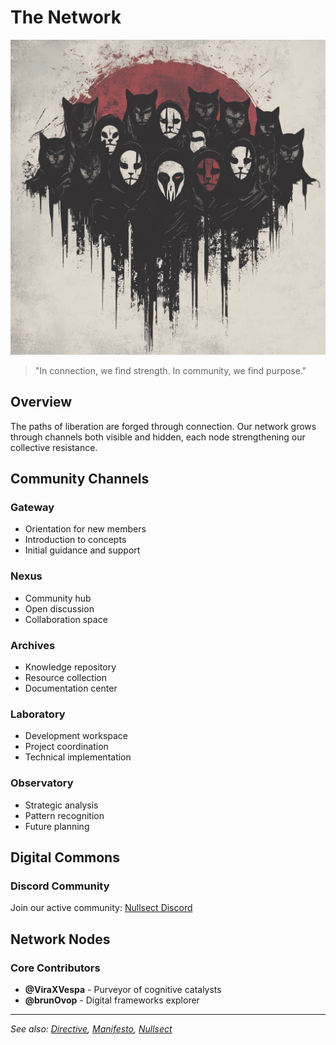 # The Network

<img src="./media/evolution.png" alt="evolution" width="520" />

> "In connection, we find strength. In community, we find purpose."

## Overview

The paths of liberation are forged through connection. Our network grows through channels both visible and hidden, each node strengthening our collective resistance.

## Community Channels

### Gateway
- Orientation for new members
- Introduction to concepts
- Initial guidance and support

### Nexus
- Community hub
- Open discussion
- Collaboration space

### Archives
- Knowledge repository
- Resource collection
- Documentation center

### Laboratory
- Development workspace
- Project coordination
- Technical implementation

### Observatory
- Strategic analysis
- Pattern recognition
- Future planning

## Digital Commons

### Discord Community
Join our active community: [Nullsect Discord](https://discord.gg/5daPN2nB)

## Network Nodes

### Core Contributors
- **@ViraXVespa** - Purveyor of cognitive catalysts
- **@brunOvop** - Digital frameworks explorer

---

_See also: [Directive](./directive.md), [Manifesto](./manifesto.md), [Nullsect](./nullsect.md)_
